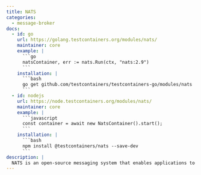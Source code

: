 ```yaml
---
title: NATS
categories:
  - message-broker
docs:
  - id: go
    url: https://golang.testcontainers.org/modules/nats/
    maintainer: core
    example: |
      ```go
      natsContainer, err := nats.Run(ctx, "nats:2.9")
      ```
    installation: |
      ```bash
      go get github.com/testcontainers/testcontainers-go/modules/nats
      ```
  - id: nodejs
    url: https://node.testcontainers.org/modules/nats/
    maintainer: core
    example: |
      ```javascript
      const container = await new NatsContainer().start();
      ```
    installation: |
      ```bash
      npm install @testcontainers/nats --save-dev
      ```
description: |
  NATS is an open-source messaging system that enables applications to securely communicate across any combination of cloud vendors, on-premise, edge, web and mobile, and devices.
---
```

